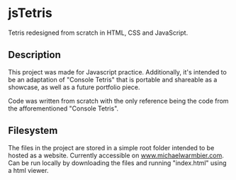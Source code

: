 # jsTetris

Tetris redesigned from scratch in HTML, CSS and JavaScript.

## Description

This project was made for Javascript practice. Additionally, it's intended to be an adaptation of "Console Tetris" that is portable and shareable as a showcase, as well as a future portfolio piece.

Code was written from scratch with the only reference being the code from the afforementioned "Console Tetris".

## Filesystem

The files in the project are stored in a simple root folder intended to be hosted as a website. Currently accessible on www.michaelwarmbier.com. Can be run locally by downloading the files and running "index.html" using a html viewer.

